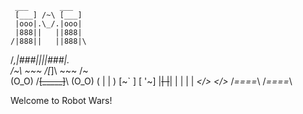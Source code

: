     ___       ___
     [___] /~\ [___]
     |ooo|.\_/.|ooo|
     |888||   ||888|
    /|888||   ||888|\
  /_,|###||___||###|._\
 /~\  ~~~ /[_]\ ~~~  /~\
(O_O) /~~[_____]~~\ (O_O)
     (  |       |  )
    [~` ]       [ '~]
    |~~|         |~~|
    |  |         |  |
   _<\/>_       _<\/>_
  /_====_\     /_====_\

Welcome to Robot Wars!

